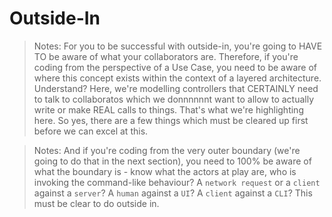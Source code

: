 # Outside-In

> Notes: For you to be successful with outside-in, you're going to HAVE TO be aware of what your collaborators are. Therefore, if you're coding from the perspective of a Use Case, you need to be aware of where this concept exists within the context of a layered architecture. Understand? Here, we're modelling controllers that CERTAINLY need to talk to collaboratos which we donnnnnnt want to allow to actually write or make REAL calls to things. That's what we're highlighting here. So yes, there are a few things which must be cleared up first before we can excel at this.

> Notes: And if you're coding from the very outer boundary (we're going to do that in the next section), you need to 100% be aware of what the boundary is - know what the actors at play are, who is invoking the command-like behaviour? A `network request` or a `client` against a `server`? A `human` against a `UI`? A `client` against a `CLI`? This must be clear to do outside in.